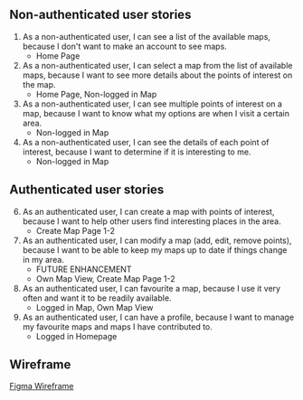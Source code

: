 ## Non-authenticated user stories

1. As a non-authenticated user, I can see a list of the available maps, because I don't want to make an account to see maps.
    - Home Page
3. As a non-authenticated user, I can select a map from the list of available maps, because I want to see more details about the points of interest on the map.
    - Home Page, Non-logged in Map
4. As a non-authenticated user, I can see multiple points of interest on a map, because I want to know what my options are when I visit a certain area.
    - Non-logged in Map
5. As a non-authenticated user, I can see the details of each point of interest, because I want to determine if it is interesting to me.
    - Non-logged in Map


## Authenticated user stories

6. As an authenticated user, I can create a map with points of interest, because I want to help other users find interesting places in the area.
    - Create Map Page 1-2
8. As an authenticated user, I can modify a map (add, edit, remove points), because I want to be able to keep my maps up to date if things change in my area.
    - FUTURE ENHANCEMENT
    - Own Map View, Create Map Page 1-2
9. As an authenticated user, I can favourite a map, because I use it very often and want it to be readily available.
    - Logged in Map, Own Map View
11. As an authenticated user, I can have a profile, because I want to manage my favourite maps and maps I have contributed to.
    - Logged in Homepage



## Wireframe
[Figma Wireframe](https://www.figma.com/design/CiKmT9EqIkdgdRHieQHp34/Wiki-Maps)


